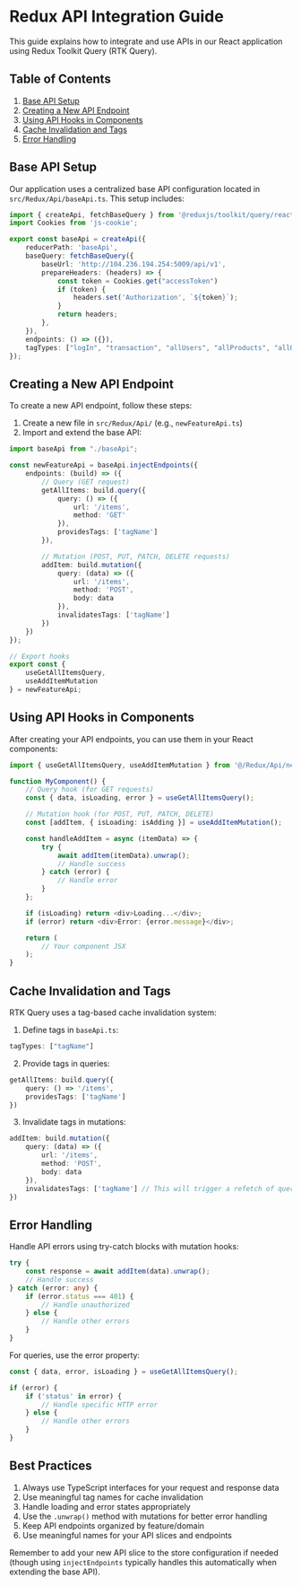 # Redux API Integration Guide

This guide explains how to integrate and use APIs in our React application using Redux Toolkit Query (RTK Query).

## Table of Contents
1. [Base API Setup](#base-api-setup)
2. [Creating a New API Endpoint](#creating-a-new-api-endpoint)
3. [Using API Hooks in Components](#using-api-hooks-in-components)
4. [Cache Invalidation and Tags](#cache-invalidation-and-tags)
5. [Error Handling](#error-handling)

## Base API Setup

Our application uses a centralized base API configuration located in `src/Redux/Api/baseApi.ts`. This setup includes:

```typescript
import { createApi, fetchBaseQuery } from '@reduxjs/toolkit/query/react';
import Cookies from 'js-cookie';

export const baseApi = createApi({
    reducerPath: 'baseApi',
    baseQuery: fetchBaseQuery({
        baseUrl: 'http://104.236.194.254:5009/api/v1',
        prepareHeaders: (headers) => {
            const token = Cookies.get("accessToken")
            if (token) {
                headers.set('Authorization', `${token}`);
            }
            return headers;
        },
    }),
    endpoints: () => ({}),
    tagTypes: ["logIn", "transaction", "allUsers", "allProducts", "allOrders"]
});
```

## Creating a New API Endpoint

To create a new API endpoint, follow these steps:

1. Create a new file in `src/Redux/Api/` (e.g., `newFeatureApi.ts`)
2. Import and extend the base API:

```typescript
import baseApi from "./baseApi";

const newFeatureApi = baseApi.injectEndpoints({
    endpoints: (build) => ({
        // Query (GET request)
        getAllItems: build.query({
            query: () => ({
                url: '/items',
                method: 'GET'
            }),
            providesTags: ['tagName']
        }),

        // Mutation (POST, PUT, PATCH, DELETE requests)
        addItem: build.mutation({
            query: (data) => ({
                url: '/items',
                method: 'POST',
                body: data
            }),
            invalidatesTags: ['tagName']
        })
    })
});

// Export hooks
export const {
    useGetAllItemsQuery,
    useAddItemMutation
} = newFeatureApi;
```

## Using API Hooks in Components

After creating your API endpoints, you can use them in your React components:

```typescript
import { useGetAllItemsQuery, useAddItemMutation } from '@/Redux/Api/newFeatureApi';

function MyComponent() {
    // Query hook (for GET requests)
    const { data, isLoading, error } = useGetAllItemsQuery();

    // Mutation hook (for POST, PUT, PATCH, DELETE)
    const [addItem, { isLoading: isAdding }] = useAddItemMutation();

    const handleAddItem = async (itemData) => {
        try {
            await addItem(itemData).unwrap();
            // Handle success
        } catch (error) {
            // Handle error
        }
    };

    if (isLoading) return <div>Loading...</div>;
    if (error) return <div>Error: {error.message}</div>;

    return (
        // Your component JSX
    );
}
```

## Cache Invalidation and Tags

RTK Query uses a tag-based cache invalidation system:

1. Define tags in `baseApi.ts`:
```typescript
tagTypes: ["tagName"]
```

2. Provide tags in queries:
```typescript
getAllItems: build.query({
    query: () => '/items',
    providesTags: ['tagName']
})
```

3. Invalidate tags in mutations:
```typescript
addItem: build.mutation({
    query: (data) => ({
        url: '/items',
        method: 'POST',
        body: data
    }),
    invalidatesTags: ['tagName'] // This will trigger a refetch of queries with this tag
})
```

## Error Handling

Handle API errors using try-catch blocks with mutation hooks:

```typescript
try {
    const response = await addItem(data).unwrap();
    // Handle success
} catch (error: any) {
    if (error.status === 401) {
        // Handle unauthorized
    } else {
        // Handle other errors
    }
}
```

For queries, use the error property:
```typescript
const { data, error, isLoading } = useGetAllItemsQuery();

if (error) {
    if ('status' in error) {
        // Handle specific HTTP error
    } else {
        // Handle other errors
    }
}
```

## Best Practices

1. Always use TypeScript interfaces for your request and response data
2. Use meaningful tag names for cache invalidation
3. Handle loading and error states appropriately
4. Use the `.unwrap()` method with mutations for better error handling
5. Keep API endpoints organized by feature/domain
6. Use meaningful names for your API slices and endpoints

Remember to add your new API slice to the store configuration if needed (though using `injectEndpoints` typically handles this automatically when extending the base API).